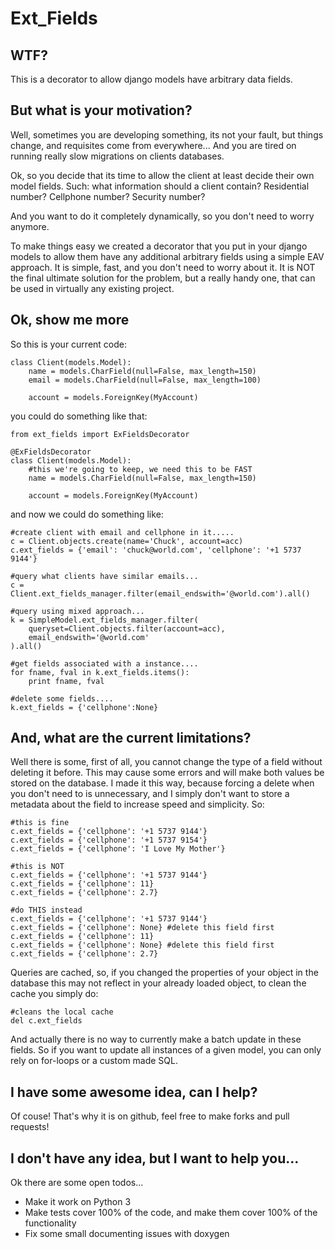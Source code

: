 # Ext_Fields

## WTF?
This is a decorator to allow django models have arbitrary data fields.

## But what is your motivation?
Well, sometimes you are developing something, its not your fault, but things
change, and requisites come from everywhere... And you are tired on running really
slow migrations on clients databases.

Ok, so you decide that its time to allow the client at least decide their own
model fields. Such: what information should a client contain? Residential number?
Cellphone number? Security number?

And you want to do it completely dynamically, so you don't need to worry anymore.

To make things easy we created a decorator that you put in your django models
to allow them have any additional arbitrary fields using a simple EAV approach.
It is simple, fast, and you don't need to worry about it. It is NOT the final ultimate
solution for the problem, but a really handy one, that can be used in virtually
any existing project.

## Ok, show me more
So this is your current code:

    class Client(models.Model):
        name = models.CharField(null=False, max_length=150)
        email = models.CharField(null=False, max_length=100)

        account = models.ForeignKey(MyAccount)

you could do something like that:

    from ext_fields import ExFieldsDecorator

    @ExFieldsDecorator
    class Client(models.Model):
        #this we're going to keep, we need this to be FAST
        name = models.CharField(null=False, max_length=150)

        account = models.ForeignKey(MyAccount)

and now we could do something like:

    #create client with email and cellphone in it.....
    c = Client.objects.create(name='Chuck', account=acc)
    c.ext_fields = {'email': 'chuck@world.com', 'cellphone': '+1 5737 9144'}

    #query what clients have similar emails...
    c = Client.ext_fields_manager.filter(email_endswith='@world.com').all()

    #query using mixed approach...
    k = SimpleModel.ext_fields_manager.filter(
        queryset=Client.objects.filter(account=acc),
        email_endswith='@world.com'
    ).all()

    #get fields associated with a instance....
    for fname, fval in k.ext_fields.items():
        print fname, fval

    #delete some fields....
    k.ext_fields = {'cellphone':None}

## And, what are the current limitations?

Well there is some, first of all, you cannot change the type of a field without
deleting it before. This may cause some errors and will make both values be stored
on the database. I made it this way, because forcing a delete when you don't need to
is unnecessary, and I simply don't want to store a metadata about the field to increase
speed and simplicity. So:

    #this is fine
    c.ext_fields = {'cellphone': '+1 5737 9144'}
    c.ext_fields = {'cellphone': '+1 5737 9154'}
    c.ext_fields = {'cellphone': 'I Love My Mother'}

    #this is NOT
    c.ext_fields = {'cellphone': '+1 5737 9144'}
    c.ext_fields = {'cellphone': 11}
    c.ext_fields = {'cellphone': 2.7}

    #do THIS instead
    c.ext_fields = {'cellphone': '+1 5737 9144'}
    c.ext_fields = {'cellphone': None} #delete this field first
    c.ext_fields = {'cellphone': 11}
    c.ext_fields = {'cellphone': None} #delete this field first
    c.ext_fields = {'cellphone': 2.7}

Queries are cached, so, if you changed the properties of your object in the
database this may not reflect in your already loaded object, to clean the cache
you simply do:

    #cleans the local cache
    del c.ext_fields

And actually there is no way to currently make a batch update in these fields. So
if you want to update all instances of a given model, you can only rely on for-loops
or a custom made SQL.

## I have some awesome idea, can I help?

Of couse! That's why it is on github, feel free to make forks and pull requests!

## I don't have any idea, but I want to help you...

Ok there are some open todos...
* Make it work on Python 3
* Make tests cover 100% of the code, and make them cover 100% of the functionality
* Fix some small documenting issues with doxygen
